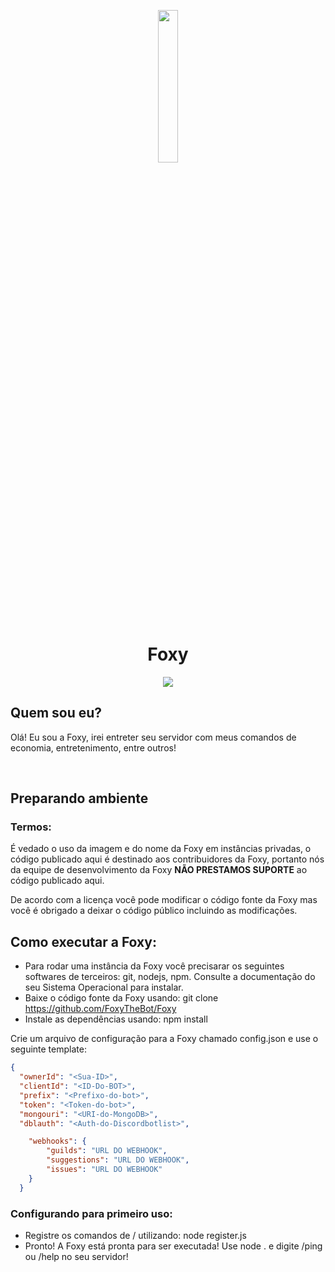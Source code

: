 <p align="center">
<img width="25%" src="https://foxywebsite.xyz/assets/images/Foxy.png">
<br>
<h1 align="center">Foxy</h1>

 </p>
  <p align="center">
<a href="https://github.com/FoxyTheBot/blob/master/LICENSE"><img src="https://img.shields.io/badge/license-AGPL%20v3-blue.svg?style=for-the-badge&logo=gnu&labelColor=black"></a>
</p>

## Quem sou eu?
Olá! Eu sou a Foxy, irei entreter seu servidor com meus comandos de economia, entretenimento, entre outros!

<br>

## Preparando ambiente

### Termos:
É vedado o uso da imagem e do nome da Foxy em instâncias privadas, o código publicado aqui é destinado aos contribuidores da Foxy, portanto nós da equipe de desenvolvimento da Foxy <strong>NÃO PRESTAMOS SUPORTE</strong> ao código publicado aqui.

De acordo com a licença você pode modificar o código fonte da Foxy mas você é obrigado a deixar o código público incluindo as modificações.
<br>

## Como executar a Foxy:

- Para rodar uma instância da Foxy você precisarar os seguintes softwares de terceiros: git, nodejs, npm. Consulte a documentação do seu Sistema Operacional para instalar.
- Baixe o código fonte da Foxy usando: git clone https://github.com/FoxyTheBot/Foxy
- Instale as dependências usando: npm install


Crie um arquivo de configuração para a Foxy chamado config.json e use o seguinte template:

```json
{
  "ownerId": "<Sua-ID>",
  "clientId": "<ID-Do-BOT>",
  "prefix": "<Prefixo-do-bot>",
  "token": "<Token-do-bot>",
  "mongouri": "<URI-do-MongoDB>",
  "dblauth": "<Auth-do-Discordbotlist>",

    "webhooks": {
        "guilds": "URL DO WEBHOOK",
        "suggestions": "URL DO WEBHOOK",
        "issues": "URL DO WEBHOOK"
    }
  }
```

### Configurando para primeiro uso:
- Registre os comandos de / utilizando: node register.js
- Pronto! A Foxy está pronta para ser executada! Use node . e digite /ping ou /help no seu servidor!
